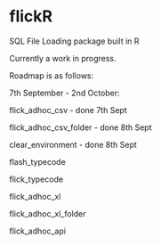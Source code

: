 # flickR
SQL File Loading package built in R


Currently a work in progress.


Roadmap is as follows:

7th September - 2nd October:

flick_adhoc_csv - done 7th Sept

flick_adhoc_csv_folder - done 8th Sept

clear_environment - done 8th Sept

flash_typecode

flick_typecode

flick_adhoc_xl

flick_adhoc_xl_folder

flick_adhoc_api
